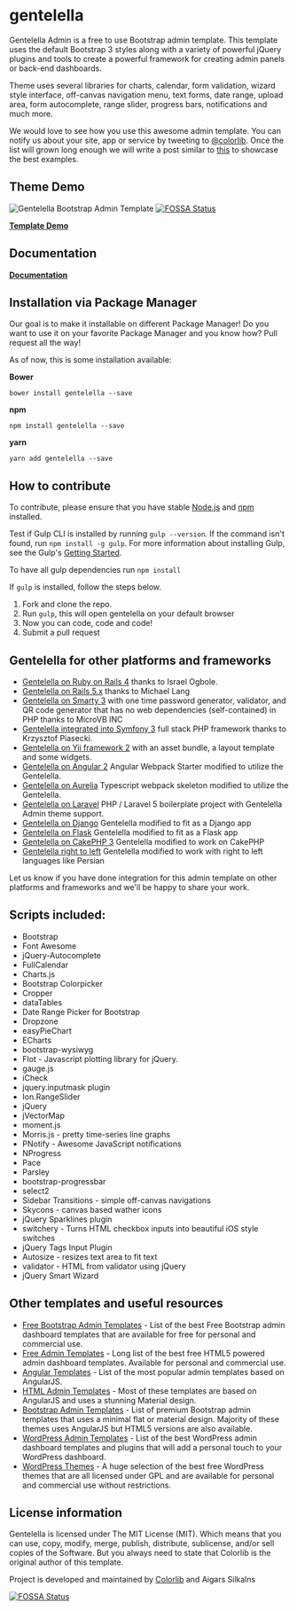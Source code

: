 # gentelella

Gentelella Admin is a free to use Bootstrap admin template.
This template uses the default Bootstrap 3 styles along with a variety of powerful jQuery plugins and tools to create a powerful framework for creating admin panels or back-end dashboards.

Theme uses several libraries for charts, calendar, form validation, wizard style interface, off-canvas navigation menu, text forms, date range, upload area, form autocomplete, range slider, progress bars, notifications and much more.

We would love to see how you use this awesome admin template. You can notify us about your site, app or service by tweeting to [@colorlib](https://twitter.com/colorlib). Once the list will grown long enough we will write a post similar to [this](https://colorlib.com/wp/avada-theme-examples/) to showcase the best examples.


## Theme Demo
![Gentelella Bootstrap Admin Template](https://cdn.colorlib.com/wp/wp-content/uploads/sites/2/gentelella-admin-template-preview.jpg 
"Gentelella Theme Browser Preview")
[![FOSSA Status](https://app.fossa.io/api/projects/git%2Bgithub.com%2FiFgR%2Fgentelella.svg?type=shield)](https://app.fossa.io/projects/git%2Bgithub.com%2FiFgR%2Fgentelella?ref=badge_shield)

**[Template Demo](https://colorlib.com/polygon/gentelella/index.html)**

## Documentation

**[Documentation](https://puikinsh.github.io/gentelella/)**

## Installation via Package Manager

Our goal is to make it installable on different Package Manager! Do you want to use it on your favorite Package Manager and you know how? Pull request all the way! 

As of now, this is some installation available:

**Bower**

```
bower install gentelella --save
```

**npm**

```
npm install gentelella --save
```

**yarn**

```
yarn add gentelella --save
```
## How to contribute
To contribute, please ensure that you have stable [Node.js](https://nodejs.org/) and [npm](https://npmjs.com) installed.

Test if Gulp CLI is installed by running `gulp --version`.  If the command isn't found, run `npm install -g gulp`.  For more information about installing Gulp, see the Gulp's [Getting Started](https://github.com/gulpjs/gulp/blob/master/docs/getting-started.md).

To have all gulp dependencies run ```npm install```

If `gulp` is installed, follow the steps below.

1. Fork and clone the repo.
2. Run `gulp`, this will open gentelella on your default browser
3. Now you can code, code and code!
4. Submit a pull request

## Gentelella for other platforms and frameworks

* [Gentelella on Ruby on Rails 4](https://github.com/iogbole/gentelella_on_rails) thanks to Israel Ogbole.
* [Gentelella on Rails 5.x](https://github.com/mwlang/gentelella-rails) thanks to Michael Lang
* [Gentelella on Smarty 3](https://github.com/microvb/otp-thing) with one time password generator, validator, and QR code generator that has no web dependencies (self-contained) in PHP thanks to MicroVB INC
* [Gentelella integrated into Symfony 3](https://github.com/krzysiekpiasecki/Gentelella) full stack PHP framework thanks to Krzysztof Piasecki.
* [Gentelella on Yii framework 2](https://github.com/yiister/yii2-gentelella) with an asset bundle, a layout template and some widgets.
* [Gentelella on Angular 2](https://github.com/kmkatsma/angular2-webpack-starter-gentelella) Angular Webpack Starter modified to utilize the Gentelella.
* [Gentelella on Aurelia](https://github.com/kmkatsma/aurelia-gentelella) Typescript webpack skeleton modified to utilize the Gentelella.
* [Gentelella on Laravel](https://github.com/Labs64/laravel-boilerplate) PHP / Laravel 5 boilerplate project with Gentelella Admin theme support.
* [Gentelella on Django](https://github.com/GiriB/django-gentelella) Gentelella modified to fit as a Django app
* [Gentelella on Flask](https://github.com/afourmy/flask-gentelella) Gentelella modified to fit as a Flask app
* [Gentelella on CakePHP 3](https://github.com/backstageel/cakephp-gentelella-theme) Gentelella modified to work on CakePHP
* [Gentelella right to left](https://github.com/mortezakarimi/gentelella-rtl) Gentelella modified to work with right to left languages like Persian

Let us know if you have done integration for this admin template on other platforms and frameworks and we'll be happy to share your work.

## Scripts included:
* Bootstrap
* Font Awesome
* jQuery-Autocomplete
* FullCalendar
* Charts.js
* Bootstrap Colorpicker
* Cropper
* dataTables
* Date Range Picker for Bootstrap
* Dropzone
* easyPieChart
* ECharts
* bootstrap-wysiwyg
* Flot - Javascript plotting library for jQuery.
* gauge.js
* iCheck
* jquery.inputmask plugin
* Ion.RangeSlider
* jQuery
* jVectorMap
* moment.js
* Morris.js - pretty time-series line graphs
* PNotify - Awesome JavaScript notifications
* NProgress
* Pace
* Parsley
* bootstrap-progressbar
* select2
* Sidebar Transitions - simple off-canvas navigations
* Skycons - canvas based wather icons
* jQuery Sparklines plugin
* switchery - Turns HTML checkbox inputs into beautiful iOS style switches
* jQuery Tags Input Plugin
* Autosize - resizes text area to fit text
* validator - HTML from validator using jQuery
* jQuery Smart Wizard

## Other templates and useful resources
* [Free Bootstrap Admin Templates](https://colorlib.com/wp/free-bootstrap-admin-dashboard-templates/ "Bootstrap Admin Templates on Colorlib") - List of the best Free Bootstrap admin dashboard templates that are available for free for personal and commercial use.
* [Free Admin Templates](https://colorlib.com/wp/free-html5-admin-dashboard-templates/ "List of free HTML based admin templates by Colorlib") - Long list of the best free HTML5 powered admin dashboard templates. Available for personal and commercial use.
* [Angular Templates](https://colorlib.com/wp/angularjs-admin-templates/ "Angular Admin Templates on Colorlib") - List of the most popular admin templates based on AngularJS.
* [HTML Admin Templates](https://colorlib.com/wp/html-admin-templates/ "Material Design Admin Templates on Colorlib") - Most of these templates are based on AngularJS and uses a stunning Material design.
* [Bootstrap Admin Templates](https://colorlib.com/wp/bootstrap-admin-templates/ "List of Premium Bootstrap Admin Templates by Colorlib") - List of premium Bootstrap admin templates that uses a minimal flat or material design. Majority of these themes uses AngularJS but HTML5 versions are also available.
* [WordPress Admin Templates](https://colorlib.com/wp/wordpress-admin-dashboard-themes-plugins/ "List of WordPress Admin Dashboard Templates and Plugins by Colorlib") - List of the best WordPress admin dashboard templates and plugins that will add a personal touch to your WordPress dashboard.
* [WordPress Themes](https://colorlib.com/wp/free-wordpress-themes/ "List of Free WordPress themes by Colorlib") - A huge selection of the best free WordPress themes that are all licensed under GPL and are available for personal and commercial use without restrictions.

## License information
Gentelella is licensed under The MIT License (MIT). Which means that you can use, copy, modify, merge, publish, distribute, sublicense, and/or sell copies of the Software. But you always need to state that Colorlib is the original author of this template.

Project is developed and maintained by [Colorlib](https://colorlib.com/ "Colorlib - Make Your First Blog") and Aigars Silkalns


[![FOSSA Status](https://app.fossa.io/api/projects/git%2Bgithub.com%2FiFgR%2Fgentelella.svg?type=large)](https://app.fossa.io/projects/git%2Bgithub.com%2FiFgR%2Fgentelella?ref=badge_large)